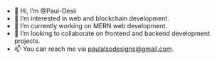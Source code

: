 - 👋 Hi, I’m @Paul-Desii
- 👀 I’m interested in web and blockchain development.
- 🌱 I’m currently working on MERN web development.
- 💞️ I’m looking to collaborate on frontend and backend development projects.
- 📫 You can reach me via paulalsodesigns@gmail.com.

<!---
Paul-Desii/Paul-Desii is a ✨ special ✨ repository because its `README.md` (this file) appears on your GitHub profile.
You can click the Preview link to take a look at your changes.
--->
